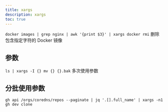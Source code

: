 ```yaml
---
title: xargs
description: xargs
toc: true
---
```


`docker images | grep nginx | awk '{print $3}' | xargs docker rmi` 删除包含指定字符的 Docker 镜像

## 参数

`ls | xargs -I {} mv {} {}.bak` 多次使用参数

## 分批使用参数

```shell
gh api /orgs/coredns/repos --paginate | jq '.[].full_name' | xargs -n1 gh dev clone
```
